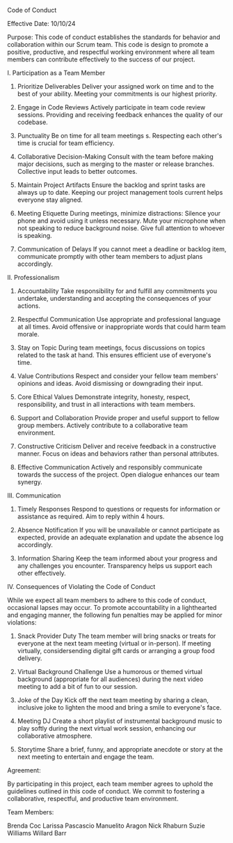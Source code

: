 Code of Conduct

Effective Date: 10/10/24

Purpose:
This code of conduct establishes the standards for behavior and collaboration within our Scrum team. This code is design to promote a positive, productive, and respectful working environment where all team members can contribute effectively to the success of our project.

I. Participation as a Team Member

1.  Prioritize Deliverables
    Deliver your assigned work on time and to the best of your ability. Meeting your commitments is our highest priority.
    
2.  Engage in Code Reviews
    Actively participate in team code review sessions. Providing and receiving feedback enhances the quality of our codebase.

3.  Punctuality
    Be on time for all team meetings s. Respecting each other's time is crucial for team efficiency.

4.  Collaborative Decision-Making
    Consult with the team before making major decisions, such as merging to the master or release branches. Collective input leads to better     outcomes.

5.  Maintain Project Artifacts
    Ensure the backlog and sprint tasks are always up to date. Keeping our project management tools current helps everyone stay aligned.

6.  Meeting Etiquette
    During meetings, minimize distractions:
    Silence your phone and avoid using it unless necessary.
    Mute your microphone when not speaking to reduce background noise.
    Give full attention to whoever is speaking.

7.  Communication of Delays
    If you cannot meet a deadline or backlog item, communicate promptly with other team members to adjust plans accordingly.


II. Professionalism

1.  Accountability
   Take responsibility for and fulfill any commitments you undertake, understanding and accepting the consequences of your actions.

2. Respectful Communication
    Use appropriate and professional language at all times. Avoid offensive or inappropriate words that could harm team morale.
    
3. Stay on Topic
    During team meetings, focus discussions on topics related to the task at hand. This ensures efficient use of everyone's time.
    
4. Value Contributions
    Respect and consider your fellow team members' opinions and ideas. Avoid dismissing or downgrading their input.
    
5. Core Ethical Values
    Demonstrate integrity, honesty, respect, responsibility, and trust in all interactions with team members.
    
6. Support and Collaboration
    Provide proper and useful support to fellow group members. Actively contribute to a collaborative team environment.

7. Constructive Criticism
    Deliver and receive feedback in a constructive manner. Focus on ideas and behaviors rather than personal attributes.

8. Effective Communication
    Actively and responsibly communicate towards the success of the project. Open dialogue enhances our team synergy.


III. Communication

1. Timely Responses
   Respond to questions or requests for information or assistance as required. Aim to reply within 4 hours.

2. Absence Notification
   If you will be unavailable or cannot participate as expected, provide an adequate explanation and update the absence log accordingly.

3. Information Sharing
   Keep the team informed about your progress and any challenges you encounter. Transparency helps us support each other effectively.


IV. Consequences of Violating the Code of Conduct

While we expect all team members to adhere to this code of conduct, occasional lapses may occur. To promote accountability in a lighthearted and engaging manner, the following fun penalties may be applied for minor violations:

1. Snack Provider Duty
    The team member will bring snacks or treats for everyone at the next team meeting (virtual or in-person). If meeting virtually,             considersending digital gift cards or arranging a group food delivery.
   
2. Virtual Background Challenge
    Use a humorous or themed virtual background (appropriate for all audiences) during the next video meeting to add a bit of fun to our        session.
   
3. Joke of the Day
   Kick off the next team meeting by sharing a clean, inclusive joke to lighten the mood and bring a smile to everyone's face.
   
4. Meeting DJ
    Create a short playlist of instrumental background music to play softly during the next virtual work session, enhancing our                 collaborative atmosphere.
   
5. Storytime
   Share a brief, funny, and appropriate anecdote or story at the next meeting to entertain and engage the team.


Agreement:

By participating in this project, each team member agrees to uphold the guidelines outlined in this code of conduct. We commit to fostering a collaborative, respectful, and productive team environment.

Team Members:

Brenda Coc
Larissa Pascascio
Manuelito Aragon
Nick Rhaburn
Suzie Williams
Willard Barr
